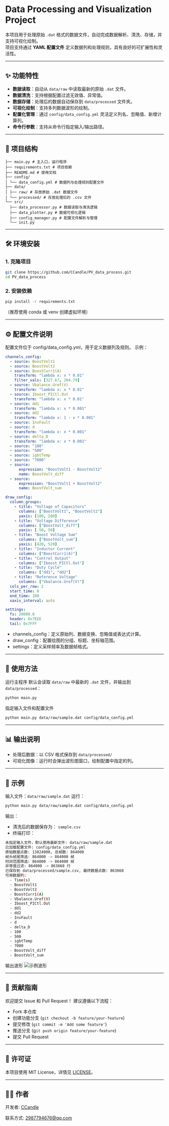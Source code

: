 # Data Processing and Visualization Project

本项目用于处理原始 `.dat` 格式的数据文件，自动完成数据解析、清洗、存储，并支持可视化绘制。  
项目支持通过 **YAML 配置文件** 定义数据列和处理规则，具有良好的可扩展性和灵活性。  

---

## ✨ 功能特性

- **数据读取**：自动从 `data/raw` 中读取最新的原始 `.dat` 文件。  
- **数据清洗**：支持根据配置过滤无效值、异常值。  
- **数据存储**：处理后的数据自动保存到 `data/processed` 文件夹。  
- **可视化绘制**：支持多列数据波形的绘制。  
- **配置化管理**：通过 `config/data_config.yml` 灵活定义列名、忽略值、新增计算列。  
- **命令行参数**：支持从命令行指定输入/输出路径。  

---

## 📂 项目结构
```
├── main.py # 主入口，运行程序
├── requirements.txt # 项目依赖
├── README.md # 使用文档
├── config/
│ └── data_config.yml # 数据列与处理规则配置文件
├── data/
│ ├── raw/ # 存放原始 .dat 数据文件
│ └── processed/ # 存放处理后的 .csv 文件
└── src/
  ├── data_processor.py # 数据读取与清洗逻辑
  ├── data_plotter.py # 数据可视化逻辑
  ├── config_manager.py # 配置文件解析与管理
  └── init.py
```
---

## 🛠️ 环境安装

### 1. 克隆项目
```bash
git clone https://github.com/CCandle/PV_data_process.git
cd PV_data_process
```

### 2. 安装依赖
```bash
pip install -r requirements.txt
```
（推荐使用 conda 或 venv 创建虚拟环境）

---

## ⚙️ 配置文件说明
配置文件位于 config/data_config.yml，用于定义数据列及规则。
示例：
```yml
channels_config:
  - source: BoostVolt1
  - source: BoostVolt2
  - source: BoostCurr1(A)
    transform: "lambda x: x * 0.01"
    filter_vals: [327.67, 204.79]
  - source: Vbalance.Uref(V)
    transform: "lambda x: x * 0.01"
  - source: Iboost_PICtl.Out
    transform: "lambda x: x * 0.01"
  - source: dd1
    transform: "lambda x: x * 0.001"
  - source: dd2
    transform: "lambda x: 1 - x * 0.001"
  - source: InvFault
  - source: d
    transform: "lambda x: x * 0.001"
  - source: delta_D
    transform: "lambda x: x * 0.001"
  - source: "100"
  - source: "500"
  - source: igbtTemp
  - source: "7000"
  - source:
      expression: "BoostVolt1 - BoostVolt2"
      name: BoostVolt_diff
  - source:
      expression: "BoostVolt1 + BoostVolt2"
      name: BoostVolt_sum

draw_config:
  column_groups:
    - title: "Voltage of Capacitors"
      columns: ["BoostVolt1", "BoostVolt2"]
      yaxis: [180, 280]
    - title: "Voltage Difference"
      columns: ["BoostVolt_diff"]
      yaxis: [-50, 50]
    - title: "Boost Voltage Sum"
      columns: ["BoostVolt_sum"]
      yaxis: [420, 520]
    - title: "Inductor Current"
      columns: ["BoostCurr1(A)"]
    - title: "Control Output"
      columns: ["Iboost_PICtl.Out"]
    - title: "Duty Cycle"
      columns: ["dd1", "dd2"]
    - title: "Reference Voltage"
      columns: ["Vbalance.Uref(V)"]
  cols_per_row: 2
  start_time: 0
  end_time: 100
  xaxis_interval: auto 

settings:
  fs: 20000.0
  header: 0x7EEE
  tail: 0x7FFF
```
+ channels_config：定义原始列、数据变换、忽略值或表达式计算。
+ draw_config：配置绘图的分组、标题、坐标轴范围。
+ settings：定义采样频率及数据帧格式。

---

## 🚀 使用方法
运行主程序
默认会读取 `data/raw` 中最新的 `.dat` 文件，并输出到 `data/processed`：
```bash
python main.py
```
指定输入文件和配置文件
```bash
python main.py data/raw/sample.dat config/data_config.yml
```

---

## 📊 输出说明
+ 处理后数据：以 CSV 格式保存到 `data/processed/`
+ 可视化图像：运行时会弹出波形图窗口，绘制配置中指定的列。

---

## 📖 示例
输入文件：`data/raw/sample.dat`
运行：
```bash
python main.py data/raw/sample.dat config/data_config.yml
```
输出：
+ 清洗后的数据保存为：
`sample.csv`
+ 终端打印：
```bash
未指定输入文件，默认使用最新文件: data/raw/sample.dat
已加载配置文件: config/data_config.yml
原始数据点数: 13824000, 总帧数: 864000
帧头帧尾筛选: 864000 -> 864000 帧
时间范围筛选: 864000 -> 864000 帧
异常值过滤: 864000 -> 863668 行
已保存到 data/processed/sample.csv, 最终数据点数: 863668
可用数据列:
  - Time(s)
  - BoostVolt1
  - BoostVolt2
  - BoostCurr1(A)
  - Vbalance.Uref(V)
  - Iboost_PICtl.Out
  - dd1
  - dd2
  - InvFault
  - d
  - delta_D
  - 100
  - 500
  - igbtTemp
  - 7000
  - BoostVolt_diff
  - BoostVolt_sum
```

输出波形 ![示例波形](assets/sample.png)

---

## 🤝 贡献指南
欢迎提交 Issue 和 Pull Request！
建议遵循以下流程：
+ Fork 本仓库
+ 创建功能分支 (`git checkout -b feature/your-feature`)
+ 提交修改 (`git commit -m 'Add some feature'`)
+ 推送分支 (g`it push origin feature/your-feature`)
+ 提交 Pull Request

---

## 📜 许可证

本项目使用 MIT License，详情见 [LICENSE](LICENSE)。

---

## 👨‍💻 作者
开发者: [CCandle](https://github.com/CCandle)

联系方式: 2987794676@qq.com